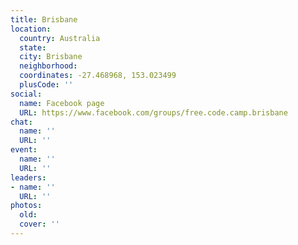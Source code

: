 ```yaml
---
title: Brisbane
location:
  country: Australia
  state: 
  city: Brisbane
  neighborhood: 
  coordinates: -27.468968, 153.023499
  plusCode: ''
social:
  name: Facebook page
  URL: https://www.facebook.com/groups/free.code.camp.brisbane
chat:
  name: ''
  URL: ''
event:
  name: ''
  URL: ''
leaders:
- name: ''
  URL: ''
photos:
  old: 
  cover: ''
---
```

